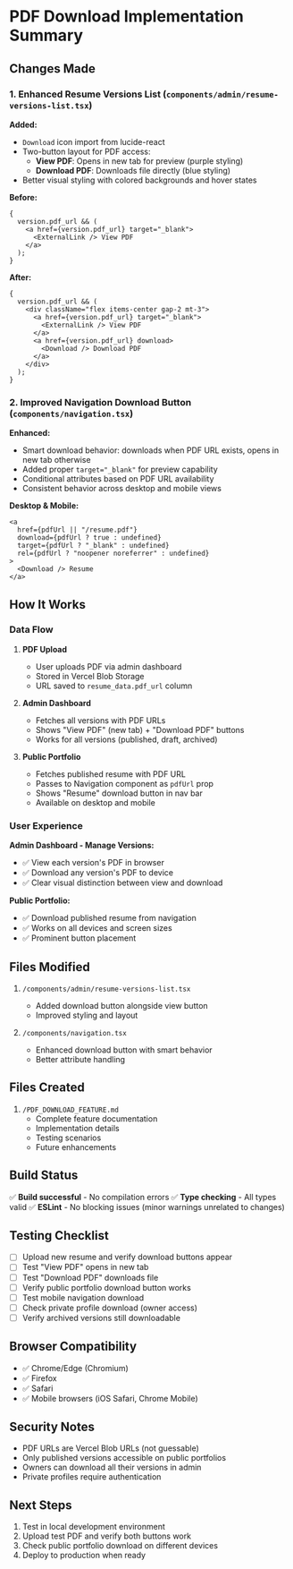 # PDF Download Implementation Summary

## Changes Made

### 1. Enhanced Resume Versions List (`components/admin/resume-versions-list.tsx`)

**Added:**

- `Download` icon import from lucide-react
- Two-button layout for PDF access:
  - **View PDF**: Opens in new tab for preview (purple styling)
  - **Download PDF**: Downloads file directly (blue styling)
- Better visual styling with colored backgrounds and hover states

**Before:**

```tsx
{
  version.pdf_url && (
    <a href={version.pdf_url} target="_blank">
      <ExternalLink /> View PDF
    </a>
  );
}
```

**After:**

```tsx
{
  version.pdf_url && (
    <div className="flex items-center gap-2 mt-3">
      <a href={version.pdf_url} target="_blank">
        <ExternalLink /> View PDF
      </a>
      <a href={version.pdf_url} download>
        <Download /> Download PDF
      </a>
    </div>
  );
}
```

### 2. Improved Navigation Download Button (`components/navigation.tsx`)

**Enhanced:**

- Smart download behavior: downloads when PDF URL exists, opens in new tab otherwise
- Added proper `target="_blank"` for preview capability
- Conditional attributes based on PDF URL availability
- Consistent behavior across desktop and mobile views

**Desktop & Mobile:**

```tsx
<a
  href={pdfUrl || "/resume.pdf"}
  download={pdfUrl ? true : undefined}
  target={pdfUrl ? "_blank" : undefined}
  rel={pdfUrl ? "noopener noreferrer" : undefined}
>
  <Download /> Resume
</a>
```

## How It Works

### Data Flow

1. **PDF Upload**

   - User uploads PDF via admin dashboard
   - Stored in Vercel Blob Storage
   - URL saved to `resume_data.pdf_url` column

2. **Admin Dashboard**

   - Fetches all versions with PDF URLs
   - Shows "View PDF" (new tab) + "Download PDF" buttons
   - Works for all versions (published, draft, archived)

3. **Public Portfolio**
   - Fetches published resume with PDF URL
   - Passes to Navigation component as `pdfUrl` prop
   - Shows "Resume" download button in nav bar
   - Available on desktop and mobile

### User Experience

**Admin Dashboard - Manage Versions:**

- ✅ View each version's PDF in browser
- ✅ Download any version's PDF to device
- ✅ Clear visual distinction between view and download

**Public Portfolio:**

- ✅ Download published resume from navigation
- ✅ Works on all devices and screen sizes
- ✅ Prominent button placement

## Files Modified

1. `/components/admin/resume-versions-list.tsx`

   - Added download button alongside view button
   - Improved styling and layout

2. `/components/navigation.tsx`
   - Enhanced download button with smart behavior
   - Better attribute handling

## Files Created

1. `/PDF_DOWNLOAD_FEATURE.md`
   - Complete feature documentation
   - Implementation details
   - Testing scenarios
   - Future enhancements

## Build Status

✅ **Build successful** - No compilation errors
✅ **Type checking** - All types valid
✅ **ESLint** - No blocking issues (minor warnings unrelated to changes)

## Testing Checklist

- [ ] Upload new resume and verify download buttons appear
- [ ] Test "View PDF" opens in new tab
- [ ] Test "Download PDF" downloads file
- [ ] Verify public portfolio download button works
- [ ] Test mobile navigation download
- [ ] Check private profile download (owner access)
- [ ] Verify archived versions still downloadable

## Browser Compatibility

- ✅ Chrome/Edge (Chromium)
- ✅ Firefox
- ✅ Safari
- ✅ Mobile browsers (iOS Safari, Chrome Mobile)

## Security Notes

- PDF URLs are Vercel Blob URLs (not guessable)
- Only published versions accessible on public portfolios
- Owners can download all their versions in admin
- Private profiles require authentication

## Next Steps

1. Test in local development environment
2. Upload test PDF and verify both buttons work
3. Check public portfolio download on different devices
4. Deploy to production when ready
